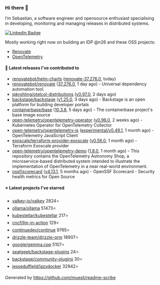### Hi there 👋

I’m Sebastian, a software engineer and opensource enthusiast specialising in developing, monitoring and managing releases in distributed systems.    

[![Linkedin Badge](https://img.shields.io/badge/-LinkedIn-blue?style=flat&logo=Linkedin&logoColor=white&link=https://www.linkedin.com/in/sebastian-poxhofer/)](https://www.linkedin.com/in/sebastian-poxhofer/)

Mostly working right now on building an IDP @n26 and these OSS projects:
- [Renovate](https://github.com/renovatebot/renovate)
- [OpenTelemetry](https://github.com/open-telemetry)



#### 🚀 Latest releases I've contributed to

- [renovatebot/helm-charts](https://github.com/renovatebot/helm-charts) ([renovate-37.276.0](https://github.com/renovatebot/helm-charts/releases/tag/renovate-37.276.0), today)
- [renovatebot/renovate](https://github.com/renovatebot/renovate) ([37.276.0](https://github.com/renovatebot/renovate/releases/tag/37.276.0), 1 day ago) - Universal dependency automation tool.
- [jpkrohling/otelcol-distributions](https://github.com/jpkrohling/otelcol-distributions) ([v0.97.0](https://github.com/jpkrohling/otelcol-distributions/releases/tag/v0.97.0), 2 days ago)
- [backstage/backstage](https://github.com/backstage/backstage) ([v1.25.0](https://github.com/backstage/backstage/releases/tag/v1.25.0), 3 days ago) - Backstage is an open platform for building developer portals
- [containerbase/base](https://github.com/containerbase/base) ([10.3.8](https://github.com/containerbase/base/releases/tag/10.3.8), 5 days ago) - The containerbase project&#39;s base image source
- [open-telemetry/opentelemetry-operator](https://github.com/open-telemetry/opentelemetry-operator) ([v0.96.0](https://github.com/open-telemetry/opentelemetry-operator/releases/tag/v0.96.0), 2 weeks ago) - Kubernetes Operator for OpenTelemetry Collector
- [open-telemetry/opentelemetry-js](https://github.com/open-telemetry/opentelemetry-js) ([experimental/v0.49.1](https://github.com/open-telemetry/opentelemetry-js/releases/tag/experimental/v0.49.1), 1 month ago) - OpenTelemetry JavaScript Client
- [exoscale/terraform-provider-exoscale](https://github.com/exoscale/terraform-provider-exoscale) ([v0.56.0](https://github.com/exoscale/terraform-provider-exoscale/releases/tag/v0.56.0), 1 month ago) - Terraform Exoscale provider
- [open-telemetry/opentelemetry-demo](https://github.com/open-telemetry/opentelemetry-demo) ([1.8.0](https://github.com/open-telemetry/opentelemetry-demo/releases/tag/1.8.0), 1 month ago) - This repository contains the OpenTelemetry Astronomy Shop, a microservice-based distributed system intended to illustrate the implementation of OpenTelemetry in a near real-world environment.
- [ossf/scorecard](https://github.com/ossf/scorecard) ([v4.13.1](https://github.com/ossf/scorecard/releases/tag/v4.13.1), 5 months ago) - OpenSSF Scorecard - Security health metrics for Open Source

#### ⭐ Latest projects I've starred

- [valkey-io/valkey](https://github.com/valkey-io/valkey) 2824⭐
- [ollama/ollama](https://github.com/ollama/ollama) 51473⭐
- [kubestellar/kubestellar](https://github.com/kubestellar/kubestellar) 217⭐
- [cncf/llm-in-action](https://github.com/cncf/llm-in-action) 129⭐
- [continuedev/continue](https://github.com/continuedev/continue) 9765⭐
- [drizzle-team/drizzle-orm](https://github.com/drizzle-team/drizzle-orm) 18907⭐
- [google/gemma.cpp](https://github.com/google/gemma.cpp) 5107⭐
- [seatgeek/backstage-plugins](https://github.com/seatgeek/backstage-plugins) 24⭐
- [backstage/community-plugins](https://github.com/backstage/community-plugins) 30⭐
- [jesseduffield/lazydocker](https://github.com/jesseduffield/lazydocker) 32942⭐



Generated by https://github.com/muesli/readme-scribe
